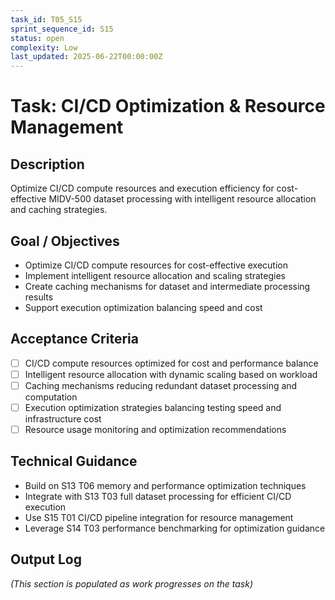 ```yaml
---
task_id: T05_S15
sprint_sequence_id: S15
status: open
complexity: Low
last_updated: 2025-06-22T00:00:00Z
---
```


# Task: CI/CD Optimization & Resource Management

## Description
Optimize CI/CD compute resources and execution efficiency for cost-effective MIDV-500 dataset processing with intelligent resource allocation and caching strategies.

## Goal / Objectives
- Optimize CI/CD compute resources for cost-effective execution
- Implement intelligent resource allocation and scaling strategies
- Create caching mechanisms for dataset and intermediate processing results
- Support execution optimization balancing speed and cost

## Acceptance Criteria
- [ ] CI/CD compute resources optimized for cost and performance balance
- [ ] Intelligent resource allocation with dynamic scaling based on workload
- [ ] Caching mechanisms reducing redundant dataset processing and computation
- [ ] Execution optimization strategies balancing testing speed and infrastructure cost
- [ ] Resource usage monitoring and optimization recommendations

## Technical Guidance
- Build on S13 T06 memory and performance optimization techniques
- Integrate with S13 T03 full dataset processing for efficient CI/CD execution
- Use S15 T01 CI/CD pipeline integration for resource management
- Leverage S14 T03 performance benchmarking for optimization guidance

## Output Log
*(This section is populated as work progresses on the task)*